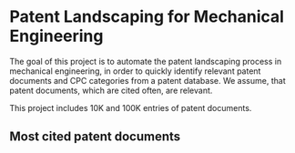 # Patent Landscaping for Mechanical Engineering

The goal of this project is to automate the patent landscaping process in mechanical engineering, in order to quickly identify relevant patent documents and CPC categories from a patent database. We assume, that patent documents, which are cited often, are relevant.



This project includes 10K and 100K entries of patent documents.



## Most cited patent documents

